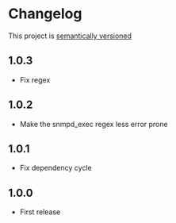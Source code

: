 # Changelog

This project is [semantically versioned](http://semver.org)

## 1.0.3

* Fix regex

## 1.0.2

* Make the snmpd_exec regex less error prone

## 1.0.1

* Fix dependency cycle

## 1.0.0

* First release
